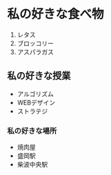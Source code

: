 # 私の好きな食べ物
 1. レタス 
 2. ブロッコリー 　
 3. アスパラガス 　
## 私の好きな授業
 - アルゴリズム 
 - WEBデザイン 
 - ストラテジ 
 ### 私の好きな場所
 - 焼肉屋
 - 盛岡駅
 - 柴波中央駅
